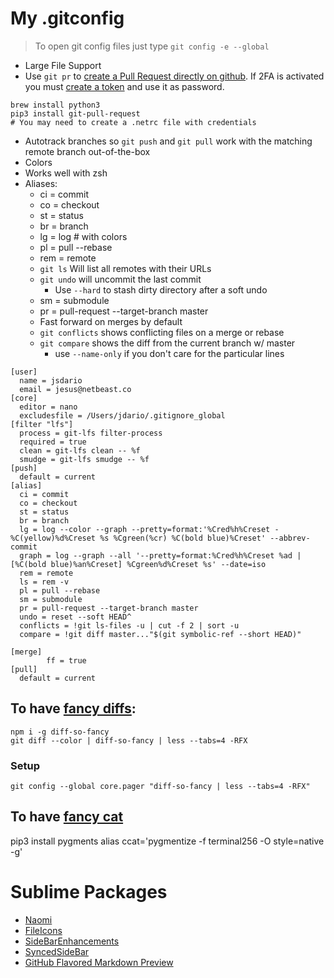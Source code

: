 # My .gitconfig

> To open git config files just type `git config -e --global`

* Large File Support
* Use `git pr` to [create a Pull Request directly on github](https://github.com/jd/git-pull-request). If 2FA is activated you must [create a token](https://github.com/settings/tokens) and use it as password.

```
brew install python3
pip3 install git-pull-request
# You may need to create a .netrc file with credentials
```

* Autotrack branches so `git push` and `git pull` work with the matching remote branch out-of-the-box
* Colors
* Works well with zsh
* Aliases:
  * ci = commit
  * co = checkout
  * st = status
  * br = branch
  * lg = log # with colors
  * pl = pull --rebase
  * rem = remote
  * `git ls` Will list all remotes with their URLs
  * `git undo` will uncommit the last commit
    * Use `--hard` to stash dirty directory after a soft undo
  * sm = submodule
  * pr = pull-request --target-branch master
  * Fast forward on merges by default
  * `git conflicts` shows conflicting files on a merge or rebase
  * `git compare` shows the diff from the current branch w/ master
    * use `--name-only` if you don't care for the particular lines


```
[user]
  name = jsdario
  email = jesus@netbeast.co
[core]
  editor = nano
  excludesfile = /Users/jdario/.gitignore_global
[filter "lfs"]
  process = git-lfs filter-process
  required = true
  clean = git-lfs clean -- %f
  smudge = git-lfs smudge -- %f
[push]
  default = current
[alias]
  ci = commit
  co = checkout
  st = status
  br = branch
  lg = log --color --graph --pretty=format:'%Cred%h%Creset -%C(yellow)%d%Creset %s %Cgreen(%cr) %C(bold blue)%Creset' --abbrev-commit
  graph = log --graph --all '--pretty=format:%Cred%h%Creset %ad | [%C(bold blue)%an%Creset] %Cgreen%d%Creset %s' --date=iso
  rem = remote
  ls = rem -v
  pl = pull --rebase
  sm = submodule
  pr = pull-request --target-branch master
  undo = reset --soft HEAD^
  conflicts = !git ls-files -u | cut -f 2 | sort -u
  compare = !git diff master..."$(git symbolic-ref --short HEAD)"
  
[merge]
        ff = true
[pull]
  default = current
```

## To have [fancy diffs](https://github.com/so-fancy/diff-so-fancy):
```
npm i -g diff-so-fancy
git diff --color | diff-so-fancy | less --tabs=4 -RFX
```

### Setup
```
git config --global core.pager "diff-so-fancy | less --tabs=4 -RFX"
```

## To have [fancy cat](https://mobile.twitter.com/mgechev/status/1131626715267178496)
pip3 install pygments
alias ccat='pygmentize -f terminal256 -O style=native -g'

# Sublime Packages
- [Naomi](https://packagecontrol.io/packages/Naomi)
- [FileIcons](https://packagecontrol.io/packages/FileIcons)
- [SideBarEnhancements](https://packagecontrol.io/packages/SideBarEnhancements)
- [SyncedSideBar](https://packagecontrol.io/packages/SyncedSideBar)
- [GitHub Flavored Markdown Preview](https://packagecontrol.io/packages/GitHub%20Flavored%20Markdown%20Preview)
